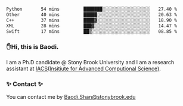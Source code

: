 <!--START_SECTION:waka-->

```txt
Python       54 mins         ███████░░░░░░░░░░░░░░░░░░   27.40 %
Other        40 mins         █████░░░░░░░░░░░░░░░░░░░░   20.63 %
C++          37 mins         ████▓░░░░░░░░░░░░░░░░░░░░   18.90 %
XML          28 mins         ███▓░░░░░░░░░░░░░░░░░░░░░   14.47 %
Swift        17 mins         ██▒░░░░░░░░░░░░░░░░░░░░░░   08.85 %
```

<!--END_SECTION:waka-->

### ✋Hi, this is Baodi. 

I am a Ph.D candidate @ Stony Brook University and I am a research assistant at [IACS(Insitiute for Advanced Computional Science)](https://iacs.stonybrook.edu/).

### ✨ Contact ✨

You can contact me by [Baodi.Shan@stonybrook.edu](mailto:Baodi.Shan@stonybrook.edu)





<!--
[![Anurag's GitHub stats](https://github-readme-stats.vercel.app/api?username=lwshanbd&theme=jolly&show_icons=true&count_private=true&include_all_commits=true)](https://github.com/anuraghazra/github-readme-stats)
**lwshanbd/lwshanbd** is a ✨ _special_ ✨ repository because its `README.md` (this file) appears on your GitHub profile.

Here are some ideas to get you started:

- 🔭 I’m currently working on ...
- 🌱 I’m currently learning ...
- 👯 I’m looking to collaborate on ...
- 🤔 I’m looking for help with ...
- 💬 Ask me about ...
- 📫 How to reach me: ...
- 😄 Pronouns: ...
- ⚡ Fun fact: ...
-->
